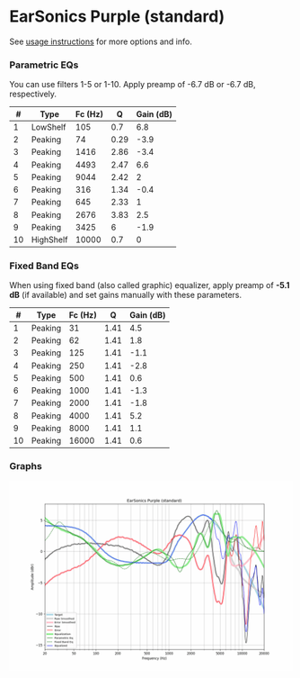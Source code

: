 # EarSonics Purple (standard)
See [usage instructions](https://github.com/jaakkopasanen/AutoEq#usage) for more options and info.

### Parametric EQs
You can use filters 1-5 or 1-10. Apply preamp of -6.7 dB or -6.7 dB, respectively.

|   # | Type      |   Fc (Hz) |    Q |   Gain (dB) |
|-----|-----------|-----------|------|-------------|
|   1 | LowShelf  |       105 | 0.7  |         6.8 |
|   2 | Peaking   |        74 | 0.29 |        -3.9 |
|   3 | Peaking   |      1416 | 2.86 |        -3.4 |
|   4 | Peaking   |      4493 | 2.47 |         6.6 |
|   5 | Peaking   |      9044 | 2.42 |         2   |
|   6 | Peaking   |       316 | 1.34 |        -0.4 |
|   7 | Peaking   |       645 | 2.33 |         1   |
|   8 | Peaking   |      2676 | 3.83 |         2.5 |
|   9 | Peaking   |      3425 | 6    |        -1.9 |
|  10 | HighShelf |     10000 | 0.7  |         0   |

### Fixed Band EQs
When using fixed band (also called graphic) equalizer, apply preamp of **-5.1 dB** (if available) and set gains manually with these parameters.

|   # | Type    |   Fc (Hz) |    Q |   Gain (dB) |
|-----|---------|-----------|------|-------------|
|   1 | Peaking |        31 | 1.41 |         4.5 |
|   2 | Peaking |        62 | 1.41 |         1.8 |
|   3 | Peaking |       125 | 1.41 |        -1.1 |
|   4 | Peaking |       250 | 1.41 |        -2.8 |
|   5 | Peaking |       500 | 1.41 |         0.6 |
|   6 | Peaking |      1000 | 1.41 |        -1.3 |
|   7 | Peaking |      2000 | 1.41 |        -1.8 |
|   8 | Peaking |      4000 | 1.41 |         5.2 |
|   9 | Peaking |      8000 | 1.41 |         1.1 |
|  10 | Peaking |     16000 | 1.41 |         0.6 |

### Graphs
![](./EarSonics%20Purple%20(standard).png)
